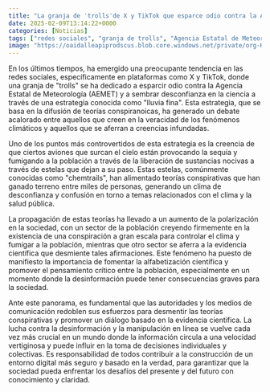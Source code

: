 ```yaml
---
title: "La granja de ˈtrollsˈde X y TikTok que esparce odio contra la AEMET e intenta que te opongas a la ciencia - así es la estrategia de “lluvia fina”"
date: 2025-02-09T13:14:22+0000
categories: [Noticias]
tags: ["redes sociales", "granja de trolls", "Agencia Estatal de Meteorología", "teorías conspiranoicas", "chemtrails", "desinformación", "manipulación en línea."]
image: "https://oaidalleapiprodscus.blob.core.windows.net/private/org-HKmKxpuNw3Y88lm4EBrIPq0n/user-ZwiCXOggLL8ZNNKE2g7rXFmV/img-V8ReztrAs11FbKlRma4747Vg.png?st=2025-02-09T12%3A14%3A22Z&se=2025-02-09T14%3A14%3A22Z&sp=r&sv=2024-08-04&sr=b&rscd=inline&rsct=image/png&skoid=d505667d-d6c1-4a0a-bac7-5c84a87759f8&sktid=a48cca56-e6da-484e-a814-9c849652bcb3&skt=2025-02-09T09%3A37%3A06Z&ske=2025-02-10T09%3A37%3A06Z&sks=b&skv=2024-08-04&sig=%2BJrvaSKAWCXHLXgwSLnQa7SAwEXQupa5czxtkxxGLe8%3D"
---
```


En los últimos tiempos, ha emergido una preocupante tendencia en las redes sociales, específicamente en plataformas como X y TikTok, donde una granja de "trolls" se ha dedicado a esparcir odio contra la Agencia Estatal de Meteorología (AEMET) y a sembrar desconfianza en la ciencia a través de una estrategia conocida como "lluvia fina". Esta estrategia, que se basa en la difusión de teorías conspiranoicas, ha generado un debate acalorado entre aquellos que creen en la veracidad de los fenómenos climáticos y aquellos que se aferran a creencias infundadas.

Uno de los puntos más controvertidos de esta estrategia es la creencia de que ciertos aviones que surcan el cielo están provocando la sequía y fumigando a la población a través de la liberación de sustancias nocivas a través de estelas que dejan a su paso. Estas estelas, comúnmente conocidas como "chemtrails", han alimentado teorías conspirativas que han ganado terreno entre miles de personas, generando un clima de desconfianza y confusión en torno a temas relacionados con el clima y la salud pública.

La propagación de estas teorías ha llevado a un aumento de la polarización en la sociedad, con un sector de la población creyendo firmemente en la existencia de una conspiración a gran escala para controlar el clima y fumigar a la población, mientras que otro sector se aferra a la evidencia científica que desmiente tales afirmaciones. Este fenómeno ha puesto de manifiesto la importancia de fomentar la alfabetización científica y promover el pensamiento crítico entre la población, especialmente en un momento donde la desinformación puede tener consecuencias graves para la sociedad.

Ante este panorama, es fundamental que las autoridades y los medios de comunicación redoblen sus esfuerzos para desmentir las teorías conspirativas y promover un diálogo basado en la evidencia científica. La lucha contra la desinformación y la manipulación en línea se vuelve cada vez más crucial en un mundo donde la información circula a una velocidad vertiginosa y puede influir en la toma de decisiones individuales y colectivas. Es responsabilidad de todos contribuir a la construcción de un entorno digital más seguro y basado en la verdad, para garantizar que la sociedad pueda enfrentar los desafíos del presente y del futuro con conocimiento y claridad.
    